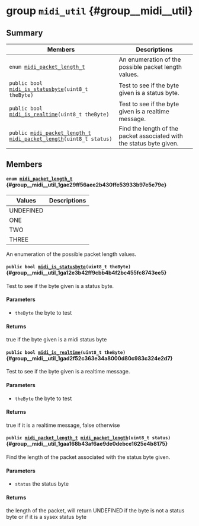 # group `midi_util` {#group__midi__util}

## Summary

 Members                        | Descriptions                                
--------------------------------|---------------------------------------------
`enum `[`midi_packet_length_t`](#group__midi__util_1gae29ff56aee2b430ffe53933b97e5e79e)            | An enumeration of the possible packet length values.
`public bool `[`midi_is_statusbyte`](#group__midi__util_1ga12e3b42ff9cbb4b4f2bc455fc8743ee5)`(uint8_t theByte)`            | Test to see if the byte given is a status byte.
`public bool `[`midi_is_realtime`](#group__midi__util_1gad2f52c363e34a8000d80c983c324e2d7)`(uint8_t theByte)`            | Test to see if the byte given is a realtime message.
`public `[`midi_packet_length_t`](#group__midi__util_1gae29ff56aee2b430ffe53933b97e5e79e)` `[`midi_packet_length`](#group__midi__util_1gaa168b43af6ae9de0debce1625e4b8175)`(uint8_t status)`            | Find the length of the packet associated with the status byte given.

## Members

#### `enum `[`midi_packet_length_t`](#group__midi__util_1gae29ff56aee2b430ffe53933b97e5e79e) {#group__midi__util_1gae29ff56aee2b430ffe53933b97e5e79e}

 Values                         | Descriptions                                
--------------------------------|---------------------------------------------
UNDEFINED            | 
ONE            | 
TWO            | 
THREE            | 

An enumeration of the possible packet length values.

#### `public bool `[`midi_is_statusbyte`](#group__midi__util_1ga12e3b42ff9cbb4b4f2bc455fc8743ee5)`(uint8_t theByte)` {#group__midi__util_1ga12e3b42ff9cbb4b4f2bc455fc8743ee5}

Test to see if the byte given is a status byte.

#### Parameters
* `theByte` the byte to test 

#### Returns
true if the byte given is a midi status byte

#### `public bool `[`midi_is_realtime`](#group__midi__util_1gad2f52c363e34a8000d80c983c324e2d7)`(uint8_t theByte)` {#group__midi__util_1gad2f52c363e34a8000d80c983c324e2d7}

Test to see if the byte given is a realtime message.

#### Parameters
* `theByte` the byte to test 

#### Returns
true if it is a realtime message, false otherwise

#### `public `[`midi_packet_length_t`](#group__midi__util_1gae29ff56aee2b430ffe53933b97e5e79e)` `[`midi_packet_length`](#group__midi__util_1gaa168b43af6ae9de0debce1625e4b8175)`(uint8_t status)` {#group__midi__util_1gaa168b43af6ae9de0debce1625e4b8175}

Find the length of the packet associated with the status byte given.

#### Parameters
* `status` the status byte 

#### Returns
the length of the packet, will return UNDEFINED if the byte is not a status byte or if it is a sysex status byte


